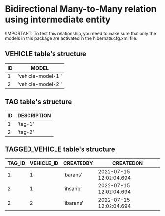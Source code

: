 # Bidirectional Many-to-Many relation using intermediate entity

!IMPORTANT: To test this relationship, you need to make sure that only the models
in this package are activated in the hibernate.cfg.xml file.

## VEHICLE table's structure

| ID  | MODEL              |
|-----|--------------------|
| 1   | 'vehicle-model-1 ' |
| 2   | 'vehicle-model-2 ' |

## TAG table's structure

| ID  | DESCRIPTION |
|-----|-------------|
| 1   | 'tag-1'     |
| 2   | 'tag-2'     |

## TAGGED_VEHICLE table's structure

| TAG_ID | VEHICLE_ID | CREATEDBY | CREATEDON                |
|--------|------------|-----------|--------------------------|
| 1      | 1          | 'barans'  |  2022-07-15 12:02:04.694 |
| 2      | 1          | 'ihsanb'  |  2022-07-15 12:02:04.694 |
| 2      | 2          | 'ibarans' |  2022-07-15 12:02:04.694 |
